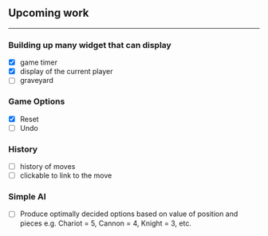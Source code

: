 ## Upcoming work
----------------

### Building up many widget that can display

- [x] game timer
- [x] display of the current player
- [ ] graveyard

### Game Options
- [x] Reset
- [ ] Undo

### History
- [ ] history of moves
- [ ] clickable to link to the move

### Simple AI
- [ ] Produce optimally decided options based on value of position and pieces
  e.g. Chariot = 5, Cannon = 4, Knight = 3, etc.
